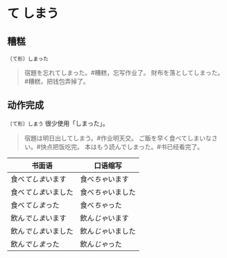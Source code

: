 # て しまう

## 糟糕

`〔て形〕しまった`

> 宿題を忘れてしまった。#糟糕，忘写作业了。
> 財布を落としてしまった。#糟糕，把钱包弄掉了。

## 动作完成

`〔て形〕しまう` 很少使用「しまった」。

> 宿題は明日出してしまう。#作业明天交。
> ご飯を早く食べてしまいなさい。#快点把饭吃完。
> 本はもう読んでしまった。#书已经看完了。

| 书面语               | 口语缩写           |
| -------------------- | ------------------ |
| 食べ*てしま*います   | 食べ*ちゃ*います   |
| 食べ*てしま*いました | 食べ*ちゃ*いました |
| 食べ*てしま*った     | 食べ*ちゃ*った     |
| 飲ん*でしま*います   | 飲ん*じゃ*います   |
| 飲ん*でしま*いました | 飲ん*じゃ*いました |
| 飲ん*でしま*った     | 飲ん*じゃ*った     |
